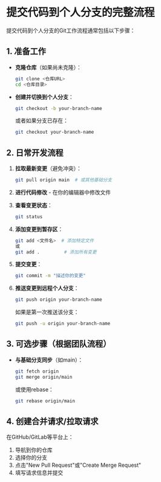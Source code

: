 # 提交代码到个人分支的完整流程

提交代码到个人分支的Git工作流程通常包括以下步骤：

## 1. 准备工作
- **克隆仓库**（如果尚未克隆）：
  ```bash
  git clone <仓库URL>
  cd <仓库目录>
  ```

- **创建并切换到个人分支**：
  ```bash
  git checkout -b your-branch-name
  ```
  或者如果分支已存在：
  ```bash
  git checkout your-branch-name
  ```

## 2. 日常开发流程

1. **拉取最新变更**（避免冲突）：
   ```bash
   git pull origin main  # 或其他基础分支
   ```

2. **进行代码修改** - 在你的编辑器中修改文件

3. **查看变更状态**：
   ```bash
   git status
   ```

4. **添加变更到暂存区**：
   ```bash
   git add <文件名>  # 添加特定文件
   或
   git add .         # 添加所有变更
   ```

5. **提交变更**：
   ```bash
   git commit -m "描述你的变更"
   ```

6. **推送变更到远程个人分支**：
   ```bash
   git push origin your-branch-name
   ```
   如果是第一次推送该分支：
   ```bash
   git push -u origin your-branch-name
   ```

## 3. 可选步骤（根据团队流程）

- **与基础分支同步**（如main）：
  ```bash
  git fetch origin
  git merge origin/main
  ```
  或使用rebase：
  ```bash
  git rebase origin/main
  ```

## 4. 创建合并请求/拉取请求

在GitHub/GitLab等平台上：
1. 导航到你的仓库
2. 选择你的分支
3. 点击"New Pull Request"或"Create Merge Request"
4. 填写请求信息并提交

